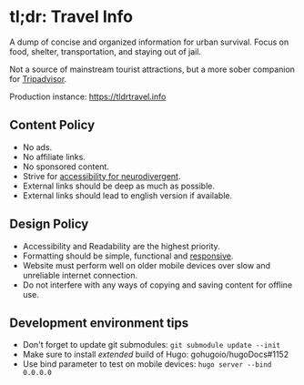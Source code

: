# tl;dr: Travel Info

A dump of concise and organized information for urban survival. Focus on food, shelter, transportation, and staying out of jail.

Not a source of mainstream tourist attractions, but a more sober companion for [Tripadvisor](https://www.tripadvisor.com/).

Production instance: <https://tldrtravel.info>

## Content Policy

- No ads.
- No affiliate links.
- No sponsored content.
- Strive for [accessibility for neurodivergent](https://www.wypartnership.co.uk/application/files/3716/4735/6437/making-information-accessible-for-neurodivergent-people-final-v2-20.04.21.pdf).
- External links should be deep as much as possible.
- External links should lead to english version if available.

## Design Policy

- Accessibility and Readability are the highest priority.
- Formatting should be simple, functional and [responsive](https://www.w3schools.com/css/css_rwd_intro.asp).
- Website must perform well on older mobile devices over slow and unreliable internet connection.
- Do not interfere with any ways of copying and saving content for offline use.

## Development environment tips

- Don't forget to update git submodules: `git submodule update --init`
- Make sure to install _extended_ build of Hugo: gohugoio/hugoDocs#1152
- Use bind parameter to test on mobile devices: `hugo server --bind 0.0.0.0`

